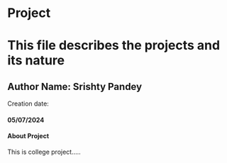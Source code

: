 # Project
<h1> This file describes the projects and its nature</h2>
<h2> Author Name: Srishty Pandey</h2>
Creation date: <h4> 05/07/2024 </h4>
<h4>About Project</h4>
<p>This is college project..... </p>